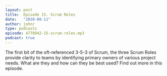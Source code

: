 ```yaml
---
layout: post
title:  Episode 15. Scrum Roles
date:   "2020-08-11"
author: johnr
type: podcasts
episode: 4778942-15-scrum-roles.mp3
podcast: true
---
```


The first bit of the oft-referenced 3-5-3 of Scrum, the three Scrum Roles provide clarity to teams by identifying primary owners of various project needs. What are they and how can they be best used? Find out more in this episode.
